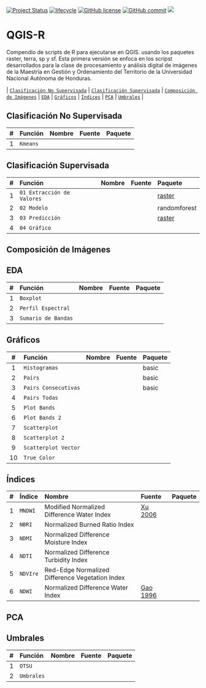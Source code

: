 <!-- badges: start -->
[![Project Status](https://www.repostatus.org/badges/latest/active.svg)](https://www.repostatus.org/#active)
[![lifecycle](https://img.shields.io/badge/lifecycle-stable-brightgreen.svg)](https://www.tidyverse.org/lifecycle/#stable)
[![GitHub license](https://img.shields.io/github/license/Naereen/StrapDown.js.svg)](https://github.com/Naereen/StrapDown.js/blob/master/LICENSE)
[![GitHub commit](https://img.shields.io/github/last-commit/pcm-dpc/COVID-19)](https://github.com/klauswiese/QGIS-R/commits)
![](https://visitor-badge.laobi.icu/badge?page_id=klauswiese.klauswiese/QGIS-R) 
<!-- badges: end -->


# QGIS-R
Compendio de scripts de R para ejecutarse en QGIS. usando los paquetes raster, terra, sp y sf. Esta primera versión se enfoca en los scripst desarrollados para la clase de procesamiento y análisis digital de imágenes de la Maestría en Gestión y Ordenamiento del Territorio de la Universidad Nacional Autónoma de Honduras.

\| [`Clasificación No Supervisada`](#clasificación-no-supervisada) \| [`Clasificación Supervisada`](#clasificación-supervisada) \| [`Composición de Imágenes`](#composición-de-imágenes) \| [`EDA`](#eda) \| [`Gráficos`](#gráficos) \| [`Índices`](#índices) \| [`PCA`](#pca) \| [`Umbrales`](#umbrales) \| 

## Clasificación No Supervisada

| # | Función | Nombre |Fuente | Paquete |
| :---: | :--- | :--- | :--- | :--- |
| 1 | `Kmeans` | | | |

## Clasificación Supervisada

| # | Función | Nombre |Fuente | Paquete |
| :---: | :--- | :--- | :--- | :--- |
| 1 | `01 Extracción de Valores` | | | [raster](https://cran.r-project.org/web/packages/raster/index.html) |
| 2 | `02 Modelo` | | | randomforest |
| 3 | `03 Predicción` | | | [raster](https://cran.r-project.org/web/packages/raster/index.html) |
| 4 | `04 Gráfico` | | | |

## Composición de Imágenes

## EDA

| # | Función | Nombre |Fuente | Paquete |
| :---: | :--- | :--- | :--- | :--- |
| 1 | `Boxplot` | | |
| 2 | `Perfil Espectral` | | | |
| 3 | `Sumario de Bandas` | | | |

## Gráficos

| # | Función | Nombre |Fuente | Paquete |
| :---: | :--- | :--- | :--- | :--- |
| 1 | `Histogramas` | | | basic |
| 2 | `Pairs` | | | basic |
| 3 | `Pairs Consecutivas` | | | basic |
| 4 | `Pairs Todas` | | |
| 5 | `Plot Bands` | | | |
| 6 | `Plot Bands 2` | | | |
| 7 | `Scatterplot` | | | |
| 8 | `Scatterplot 2` | | |
| 9 | `Scatterplot Vector` | | | |
| 10 | `True Color` | | | |

## Índices

| # | Índice | Nombre |Fuente | Paquete |
| :---: | :--- | :--- | :--- | :--- |
| 1 | `MNDWI` | Modified Normalized Difference Water Index | [Xu 2006](https://www.tandfonline.com/doi/abs/10.1080/01431160600589179) | |
| 2 | `NBRI` | Normalized Burned Ratio Index | | |
| 3 | `NDMI` | Normalized Difference Moisture Index | | |
| 4 | `NDTI` | Normalized Difference Turbidity Index | | |
| 5 | `NDVIre` | Red-Edge Normalized Difference Vegetation Index | | |
| 6 | `NDWI` | Normalized Difference Water Index | [Gao 1996](https://cpb-us-w2.wpmucdn.com/sites.udel.edu/dist/d/1835/files/2014/06/NDWI-A-Normalized-Difference-Water-Index-for-Remote-Sensing-of-Vegetation-Liquid-Water-From-Space-1ko95nn.pdf) | |


## PCA

## Umbrales

| # | Función | Nombre |Fuente | Paquete |
| :---: | :--- | :--- | :--- | :--- |
| 1 | `OTSU` | | |
| 2 | `Umbrales` | | | | 
